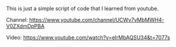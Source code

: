 This is just a simple script of code that I learned from youtube.

Channel: https://www.youtube.com/channel/UCWv7vMbMWH4-V0ZXdmDpPBA

Video: https://www.youtube.com/watch?v=eIrMbAQSU34&t=7077s
